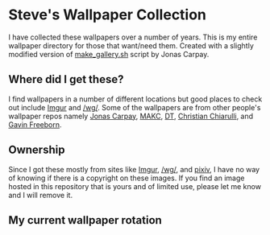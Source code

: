 # Steve's Wallpaper Collection

I have collected these wallpapers over a number of years. This is my entire wallpaper directory for those that want/need them. Created with a slightly modified version of [make_gallery.sh](https://github.com/jonascarpay/Wallpapers/blob/master/make_gallery.sh) script by Jonas Carpay.
## Where did I get these?
I find wallpapers in a number of different locations but good places to check out include [Imgur](https://imgur.com/) and [/wg/](https://boards.4chan.org/wg/). Some of the wallpapers are from other people's wallpaper repos namely [Jonas Carpay](https://github.com/jonascarpay/Wallpapers), [MAKC](https://github.com/makccr/wallpapers), [DT](https://gitlab.com/dwt1/wallpapers), [Christian Chiarulli](https://github.com/ChristianChiarulli/wallpapers), and [Gavin Freeborn](https://github.com/Gavinok/wallpapers).
## Ownership
Since I got these mostly from sites like [Imgur](https://imgur.com/), [/wg/](https://boards.4chan.org/wg/), and [pixiv](https://www.pixiv.net/en/), I have no way of knowing if there is a copyright on these images. If you find an image hosted in this repository that is yours and of limited use, please let me know and I will remove it.

## My current wallpaper rotation


